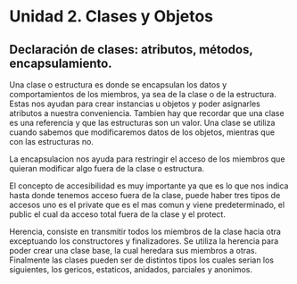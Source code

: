 
# Unidad 2. Clases y Objetos

## Declaración de clases: atributos, métodos, encapsulamiento.
Una clase o estructura es donde se encapsulan los datos y comportamientos de los miembros, ya sea de la clase o de la estructura.
Estas nos ayudan para crear instancias u objetos y poder asignarles atributos a nuestra conveniencia. Tambien hay que recordar que una clase es una referencia y que las estructuras son un valor.
Una clase se utiliza cuando sabemos que modificaremos datos de los objetos, mientras que con las estructuras no.

La encapsulacion nos ayuda para restringir el acceso de los miembros que quieran modificar algo fuera de la clase o estructura.

El concepto de accesibilidad es muy importante ya que es lo que nos indica hasta donde tenemos acceso fuera de la clase, puede haber tres tipos de accesos uno es el private que es el mas comun y viene predeterminado, el public el cual da acceso total fuera de la clase y el protect.

Herencia, consiste en transmitir todos los miembros de la clase hacia otra exceptuando los constructores y finalizadores. Se utiliza la herencia para poder crear una clase base, la cual heredara sus miembros a otras.
Finalmente las clases pueden ser de distintos tipos los cuales serian los siguientes, los gericos, estaticos, anidados, parciales y anonimos.

